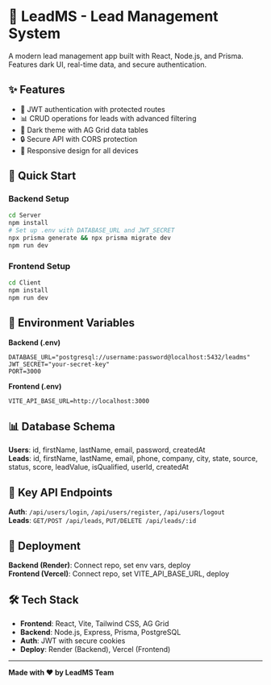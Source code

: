 # 🎯 LeadMS - Lead Management System

A modern lead management app built with React, Node.js, and Prisma. Features dark UI, real-time data, and secure authentication.

## ✨ Features
- 🔐 JWT authentication with protected routes
- 📊 CRUD operations for leads with advanced filtering
- 🎨 Dark theme with AG Grid data tables
- 🔒 Secure API with CORS protection
- 📱 Responsive design for all devices

## 🚀 Quick Start

### Backend Setup
```bash
cd Server
npm install
# Set up .env with DATABASE_URL and JWT_SECRET
npx prisma generate && npx prisma migrate dev
npm run dev
```

### Frontend Setup
```bash
cd Client
npm install
npm run dev
```

## 🔧 Environment Variables

**Backend (.env)**
```env
DATABASE_URL="postgresql://username:password@localhost:5432/leadms"
JWT_SECRET="your-secret-key"
PORT=3000
```

**Frontend (.env)**
```env
VITE_API_BASE_URL=http://localhost:3000
```

## 📊 Database Schema

**Users**: id, firstName, lastName, email, password, createdAt  
**Leads**: id, firstName, lastName, email, phone, company, city, state, source, status, score, leadValue, isQualified, userId, createdAt

## 🔌 Key API Endpoints

**Auth**: `/api/users/login`, `/api/users/register`, `/api/users/logout`  
**Leads**: `GET/POST /api/leads`, `PUT/DELETE /api/leads/:id`

## 🚀 Deployment

**Backend (Render)**: Connect repo, set env vars, deploy  
**Frontend (Vercel)**: Connect repo, set VITE_API_BASE_URL, deploy

## 🛠️ Tech Stack
- **Frontend**: React, Vite, Tailwind CSS, AG Grid
- **Backend**: Node.js, Express, Prisma, PostgreSQL
- **Auth**: JWT with secure cookies
- **Deploy**: Render (Backend), Vercel (Frontend)

---

**Made with ❤️ by LeadMS Team**
